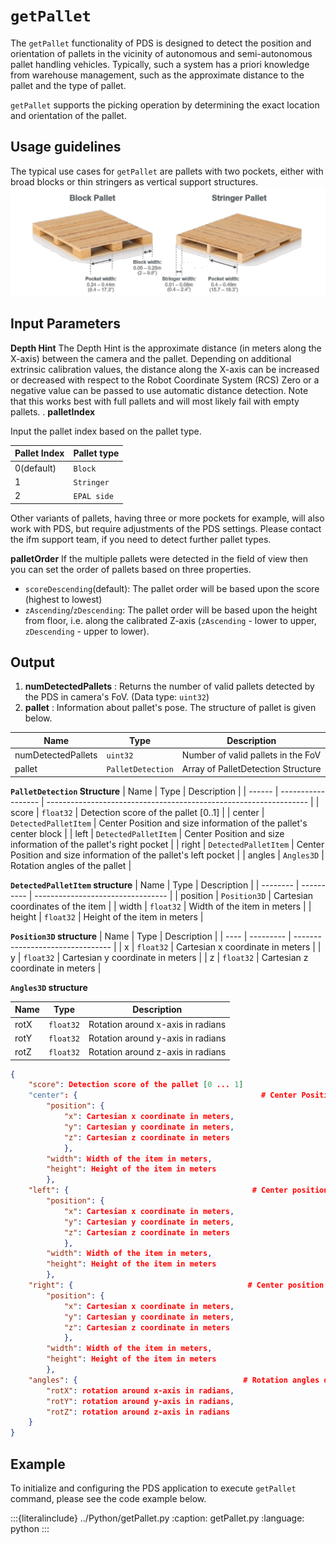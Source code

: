 
# `getPallet`

The `getPallet` functionality of PDS is designed to detect the position and orientation of pallets in the vicinity of autonomous and semi-autonomous pallet handling vehicles. Typically, such a system has a priori knowledge from warehouse management, such as the approximate distance to the pallet and the type of pallet.

`getPallet` supports the picking operation by determining the exact location and orientation of the pallet.

## Usage guidelines
The typical use cases for `getPallet` are pallets with two pockets, either with broad blocks or thin stringers as vertical support structures.
![getPallet Usage](resources/getPallet_usage.png)

<!-- **Composed pallets** TODO -->

## Input Parameters

**Depth Hint**
The Depth Hint is the approximate distance (in meters along the X-axis) between the camera and the pallet. Depending on additional extrinsic calibration values, the distance along the X-axis can be increased or decreased with respect to the Robot Coordinate System (RCS) Zero or a negative value can be passed to use automatic distance detection. Note that this works best with full pallets and will most likely fail with empty pallets.
.
**palletIndex**

Input the pallet index based on the pallet type.

| Pallet Index | Pallet type |
| ------------ | ----------- |
| 0(default)   | `Block`     |
| 1            | `Stringer`  |
| 2            | `EPAL side` |

Other variants of pallets, having three or more pockets for example, will also work with PDS, but require adjustments of the PDS settings. Please contact the ifm support team, if you need to detect further pallet types.

**palletOrder**
If the multiple pallets were detected in the field of view then you can set the order of pallets based on three properties.
- `scoreDescending`(default): The pallet order will be based upon the score (highest to lowest)
- `zAscending`/`zDescending`: The pallet order will be based upon the height from floor, i.e. along the calibrated Z-axis (`zAscending` - lower to upper, `zDescending` - upper to lower).

## Output

1. **numDetectedPallets** : Returns the number of valid pallets detected by the PDS in camera's FoV. (Data type: `uint32`)
2. **pallet**             : Information about pallet's pose. The structure of pallet is given below.

| Name               | Type            | Description                        |
| ------------------ | --------------- | ---------------------------------- |
| numDetectedPallets | `uint32`          | Number of valid pallets in the FoV |
| pallet             | `PalletDetection` | Array of PalletDetection Structure |

**`PalletDetection` Structure**
| Name   | Type               | Description                                                       |
| ------ | ------------------ | ----------------------------------------------------------------- |
| score  | `float32`          | Detection score of the pallet [0..1]                              |
| center | `DetectedPalletItem` | Center Position and size information of the pallet's center block |
| left   | `DetectedPalletItem` | Center Position and size information of the pallet's right pocket |
| right  | `DetectedPalletItem` | Center Position and size information of the pallet's left pocket  |
| angles | `Angles3D`           | Rotation angles of the pallet                                     |

**`DetectedPalletItem` structure**
| Name     | Type       | Description                       |
| -------- | ---------- | --------------------------------- |
| position | `Position3D` | Cartesian coordinates of the item |
| width    | `float32`  | Width of the item in meters       |
| height   | `float32`  | Height of the item in meters      |

**`Position3D` structure**
| Name | Type      | Description                      |
| ---- | --------- | -------------------------------- |
| x    | `float32` | Cartesian x coordinate in meters |
| y    | `float32` | Cartesian y coordinate in meters |
| z    | `float32` | Cartesian z coordinate in meters |

**`Angles3D` structure**

| Name | Type      | Description                       |
| ---- | --------- | --------------------------------- |
| rotX | `float32` | Rotation around x-axis in radians |
| rotY | `float32` | Rotation around y-axis in radians |
| rotZ | `float32` | Rotation around z-axis in radians |


```json
{
    "score": Detection score of the pallet [0 ... 1]
    "center": {                                         # Center Position and size information of the pallet's center block
        "position": {
            "x": Cartesian x coordinate in meters,
            "y": Cartesian y coordinate in meters,
            "z": Cartesian z coordinate in meters
            },
        "width": Width of the item in meters,
        "height": Height of the item in meters
        },
    "left": {                                         # Center position and size information of the pallet's left pocket
        "position": {
            "x": Cartesian x coordinate in meters,
            "y": Cartesian y coordinate in meters,
            "z": Cartesian z coordinate in meters
            },
        "width": Width of the item in meters,
        "height": Height of the item in meters
        },
    "right": {                                       # Center position and size information of the pallet's right pocket
        "position": {
            "x": Cartesian x coordinate in meters,
            "y": Cartesian y coordinate in meters,
            "z": Cartesian z coordinate in meters
            },
        "width": Width of the item in meters,
        "height": Height of the item in meters
        },
    "angles": {                                     # Rotation angles of the pallet
        "rotX": rotation around x-axis in radians,
        "rotY": rotation around y-axis in radians,
        "rotZ": rotation around z-axis in radians
    }
}
```

## Example

To initialize and configuring the PDS application to execute `getPallet` command, please see the code example below.

:::{literalinclude} ../Python/getPallet.py
:caption: getPallet.py
:language: python
:::
